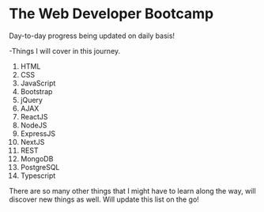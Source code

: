 # The Web Developer Bootcamp
Day-to-day progress being updated on daily basis!

-Things I will cover in this journey.

1. HTML
2. CSS
3. JavaScript
4. Bootstrap
5. jQuery
6. AJAX
7. ReactJS
8. NodeJS
9. ExpressJS
10. NextJS
11. REST
12. MongoDB
13. PostgreSQL
14. Typescript

There are so many other things that I might have to learn along the way, will discover new things as well. Will update this list on the go!
